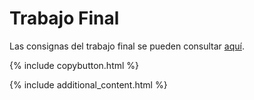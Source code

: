 # Trabajo Final

Las consignas del trabajo final se pueden consultar [aquí](./trabajo-final.pdf).

{% include copybutton.html %}

{% include additional_content.html %}
